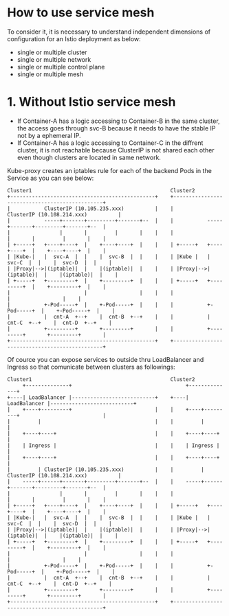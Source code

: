 # How to use service mesh

To consider it, it is necessary to understand independent dimensions of configuration for an Istio deployment as below:

- single or multiple cluster
- single or multiple network
- single or multiple control plane
- single or multiple mesh

# 1. Without Istio service mesh

- If Container-A has a logic accessing to Container-B in the same cluster, the access goes through svc-B because it needs to have the stable IP not by a ephemeral IP.
- If Container-A has a logic accessing to Container-C in the diffrent cluster, it is not reachable because ClusterIP is not shared each other even though clusters are located in same network.

Kube-proxy creates an iptables rule for each of the backend Pods in the Service as you can see below:
```
Cluster1                                             Cluster2
+-----------------------------------------------+    +-----------------------------------------------+
|           ClusterIP (10.105.235.xxx)          |    |           ClusterIP (10.108.214.xxx)          |
|           -----+-------+---------+-------+--  |    |           -----+-------+---------+-------+--  |
|                |       |         |       |    |    |                |       |         |       |    |
| +-----+   +----+----+  |    +----+----+  |    |    | +-----+   +----+----+  |    +----+----+  |    |
| |Kube-|   |  svc-A  |  |    |  svc-B  |  |    |    | |Kube |   |  svc-C  |  |    |  svc-D  |  |    |
| |Proxy|-->|(iptable)|  |    |(iptable)|  |    |    | |Proxy|-->|(iptable)|  |    |(iptable)|  |    |
| +-----+   +---------+  |    +---------+  |    |    | +-----+   +---------+  |    +---------+  |    |
|                        |                 |    |    |                        |                 |    |
|           +-Pod-----+  |    +-Pod-----+  |    |    |           +-Pod-----+  |    +-Pod-----+  |    |
|           |  cnt-A  +--+    |  cnt-B  +--+    |    |           |  cnt-C  +--+    |  cnt-D  +--+    |
|           +---------+       +---------+       |    |           +---------+       +---------+       |
+-----------------------------------------------+    +-----------------------------------------------+
```

Of cource you can expose services to outside thru LoadBalancer and Ingress so that comunicate between clusters as followings:
```
Cluster1                                             Cluster2
     +--------------+                                     +--------------+                            
+----| LoadBalancer |---------------------------+    +----| LoadBalancer |---------------------------+
|    +----+---------+                           |    |    +----+---------+                           |
|         |                                     |    |         |                                     | 
|    +----+----+                                |    |    +----+----+                                | 
|    | Ingress |                                |    |    | Ingress |                                |
|    +----+----+                                |    |    +----+----+                                |
|         | ClusterIP (10.105.235.xxx)          |    |         | ClusterIP (10.108.214.xxx)          |
|    -----+------+-------+---------+-------+--  |    |    -----+------+-------+---------+-------+--  |
|                |       |         |       |    |    |                |       |         |       |    |
| +-----+   +----+----+  |    +----+----+  |    |    | +-----+   +----+----+  |    +----+----+  |    |
| |Kube-|   |  svc-A  |  |    |  svc-B  |  |    |    | |Kube |   |  svc-C  |  |    |  svc-D  |  |    |
| |Proxy|-->|(iptable)|  |    |(iptable)|  |    |    | |Proxy|-->|(iptable)|  |    |(iptable)|  |    |
| +-----+   +---------+  |    +---------+  |    |    | +-----+   +---------+  |    +---------+  |    |
|                        |                 |    |    |                        |                 |    |
|           +-Pod-----+  |    +-Pod-----+  |    |    |           +-Pod-----+  |    +-Pod-----+  |    |
|           |  cnt-A  +--+    |  cnt-B  +--+    |    |           |  cnt-C  +--+    |  cnt-D  +--+    |
|           +---------+       +---------+       |    |           +---------+       +---------+       |
+-----------------------------------------------+    +-----------------------------------------------+
```

